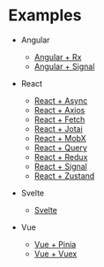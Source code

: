 # Examples

- Angular
  - [Angular + Rx](https://github.com/promise-saga/promise-saga.github.io/tree/main/examples/angular-rx)
  - [Angular + Signal](https://github.com/promise-saga/promise-saga.github.io/tree/main/examples/angular-signal)

- React
  - [React + Async](https://github.com/promise-saga/promise-saga.github.io/tree/main/examples/react-async)
  - [React + Axios](https://github.com/promise-saga/promise-saga.github.io/tree/main/examples/react-axios)
  - [React + Fetch](https://github.com/promise-saga/promise-saga.github.io/tree/main/examples/react-fetch)
  - [React + Jotai](https://github.com/promise-saga/promise-saga.github.io/tree/main/examples/react-jotai)
  - [React + MobX](https://github.com/promise-saga/promise-saga.github.io/tree/main/examples/react-mobx)
  - [React + Query](https://github.com/promise-saga/promise-saga.github.io/tree/main/examples/react-query)
  - [React + Redux](https://github.com/promise-saga/promise-saga.github.io/tree/main/examples/react-redux)
  - [React + Signal](https://github.com/promise-saga/promise-saga.github.io/tree/main/examples/react-signal)
  - [React + Zustand](https://github.com/promise-saga/promise-saga.github.io/tree/main/examples/react-zustand)

- Svelte
  - [Svelte](https://github.com/promise-saga/promise-saga.github.io/tree/main/examples/svelte)

- Vue
  - [Vue + Pinia](https://github.com/promise-saga/promise-saga.github.io/tree/main/examples/vue-pinia)
  - [Vue + Vuex](https://github.com/promise-saga/promise-saga.github.io/tree/main/examples/vue-vuex)
